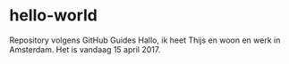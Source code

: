 # hello-world
Repository volgens GitHub Guides
Hallo, ik heet Thijs en woon en werk in Amsterdam. 
Het is vandaag 15 april 2017. 
